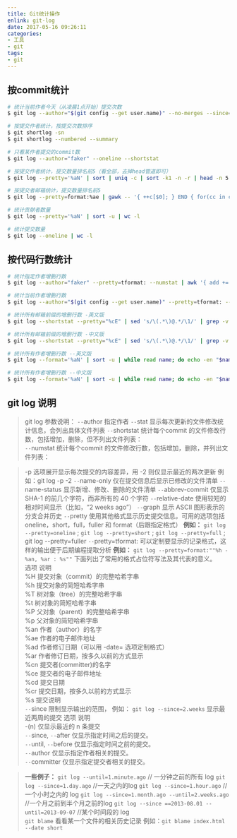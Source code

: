 ```yaml
---
title: Git统计操作
enlink: git-log
date: 2017-05-16 09:26:11
categories:
- 工具
- git
tags:
- git
---
```

## 按commit统计
```bash
# 统计当前作者今天（从凌晨1点开始）提交次数
$ git log --author="$(git config --get user.name)" --no-merges --since=1am --stat

# 按提交作者统计，按提交次数排序
$ git shortlog -sn
$ git shortlog --numbered --summary

# 只看某作者提交的commit数
$ git log --author="faker" --oneline --shortstat

# 按提交作者统计，提交数量排名前5（看全部，去掉head管道即可）
$ git log --pretty='%aN' | sort | uniq -c | sort -k1 -n -r | head -n 5

# 按提交者邮箱统计，提交数量排名前5
$ git log --pretty=format:%ae | gawk -- '{ ++c[$0]; } END { for(cc in c) printf "%5d %s\n",c[cc],cc; }' | sort -u -n -r | head -n 5

# 统计贡献者数量
$ git log --pretty='%aN' | sort -u | wc -l

# 统计提交数量
$ git log --oneline | wc -l
```
## 按代码行数统计
```bash
# 统计指定作者增删行数
$ git log --author="faker" --pretty=tformat: --numstat | awk '{ add += $1; subs += $2; loc += $1 - $2 } END { printf "added lines: %s, removed lines: %s, total lines: %s\n", add, subs, loc }' -

# 统计当前作者增删行数
$ git log --author="$(git config --get user.name)" --pretty=tformat: --numstat | gawk '{ add += $1 ; subs += $2 ; loc += $1 - $2 } END { printf "added lines: %s removed lines : %s total lines: %s\n",add,subs,loc }' -

# 统计所有邮箱前缀的增删行数 -英文版
$ git log --shortstat --pretty="%cE" | sed 's/\(.*\)@.*/\1/' | grep -v "^$" | awk 'BEGIN { line=""; } !/^ / { if (line=="" || !match(line, $0)) {line = $0 "," line }} /^ / { print line " # " $0; line=""}' | sort | sed -E 's/# //;s/ files? changed,//;s/([0-9]+) ([0-9]+ deletion)/\1 0 insertions\(+\), \2/;s/\(\+\)$/\(\+\), 0 deletions\(-\)/;s/insertions?\(\+\), //;s/ deletions?\(-\)//' | awk 'BEGIN {name=""; files=0; insertions=0; deletions=0;} {if ($1 != name && name != "") { print name ": " files " files changed, " insertions " insertions(+), " deletions " deletions(-), " insertions-deletions " net"; files=0; insertions=0; deletions=0; name=$1; } name=$1; files+=$2; insertions+=$3; deletions+=$4} END {print name ": " files " files changed, " insertions " insertions(+), " deletions " deletions(-), " insertions-deletions " net";}'

# 统计所有邮箱前缀的增删行数 -中文版
$ git log --shortstat --pretty="%cE" | sed 's/\(.*\)@.*/\1/' | grep -v "^$" | awk 'BEGIN { line=""; } !/^ / { if (line=="" || !match(line, $0)) {line = $0 "," line }} /^ / { print line " # " $0; line=""}' | sort | sed -E 's/# //;s/ files? changed,//;s/([0-9]+) ([0-9]+ deletion)/\1 0 insertions\(+\), \2/;s/\(\+\)$/\(\+\), 0 deletions\(-\)/;s/insertions?\(\+\), //;s/ deletions?\(-\)//' | awk 'BEGIN {name=""; files=0; insertions=0; deletions=0;} {if ($1 != name && name != "") { print name ": " files " 个文件被改变, " insertions " 行被插入(+), " deletions " 行被删除(-), " insertions-deletions " 行剩余"; files=0; insertions=0; deletions=0; name=$1; } name=$1; files+=$2; insertions+=$3; deletions+=$4} END {print name ": " files " 个文件被改变, " insertions " 行被插入(+), " deletions " 行被删除(-), " insertions-deletions " 行剩余";}'

# 统计所有作者增删行数 --英文版
$ git log --format='%aN' | sort -u | while read name; do echo -en "$name\t"; git log --author="$name" --pretty=tformat: --numstat | awk '{ add += $1; subs += $2; loc += $1 - $2 } END { printf "added lines: %s, removed lines: %s, total lines: %s\n", add, subs, loc }' -; done

# 统计所有作者增删行数 --中文版
$ git log --format='%aN' | sort -u | while read name; do echo -en "$name\t"; git log --author="$name" --pretty=tformat: --numstat | awk '{ add += $1; subs += $2; loc += $1 - $2 } END { printf "添加行数: %s, 删除行数: %s, 总行数: %s\n", add, subs, loc }' -; done
```

## git log 说明
>git log 参数说明：
`--`author   指定作者
`--`stat   显示每次更新的文件修改统计信息，会列出具体文件列表
`--`shortstat    统计每个commit 的文件修改行数，包括增加，删除，但不列出文件列表：  
`--`numstat   统计每个commit 的文件修改行数，包括增加，删除，并列出文件列表：


>-p 选项展开显示每次提交的内容差异，用 -2 则仅显示最近的两次更新
       例如：git log -p  -2
`--`name-only 仅在提交信息后显示已修改的文件清单
`--`name-status 显示新增、修改、删除的文件清单
`--`abbrev-commit 仅显示 SHA-1 的前几个字符，而非所有的 40 个字符
`--`relative-date 使用较短的相对时间显示（比如，“2 weeks ago”）
`--`graph 显示 ASCII 图形表示的分支合并历史
`--`pretty 使用其他格式显示历史提交信息。可用的选项包括 oneline，short，full，fuller 和 format（后跟指定格式）
       **例如：**
       `git log --pretty=oneline` ;
       `git log --pretty=short` ;
        `git log --pretty=full` ;
        git log --pretty=fuller
`--`pretty=tformat:   可以定制要显示的记录格式，这样的输出便于后期编程提取分析
       **例如：**
       `git log --pretty=format:""%h - %an, %ar : %s""`
       下面列出了常用的格式占位符写法及其代表的意义。                   
       选项       说明                  
       %H      提交对象（commit）的完整哈希字串               
       %h      提交对象的简短哈希字串               
       %T      树对象（tree）的完整哈希字串                   
       %t      树对象的简短哈希字串                    
       %P      父对象（parent）的完整哈希字串               
       %p      父对象的简短哈希字串                   
       %an     作者（author）的名字              
       %ae     作者的电子邮件地址                
       %ad     作者修订日期（可以用 -date= 选项定制格式）                   
       %ar     作者修订日期，按多久以前的方式显示                    
       %cn     提交者(committer)的名字                
       %ce     提交者的电子邮件地址                    
       %cd     提交日期                
       %cr     提交日期，按多久以前的方式显示              
       %s      提交说明  
`--`since  限制显示输出的范围，
       例如： `git log --since=2.weeks`    显示最近两周的提交
       选项 说明                
       -(n)    仅显示最近的 n 条提交                    
       `--`since, `--`after 仅显示指定时间之后的提交。                    
       `--`until, `--`before 仅显示指定时间之前的提交。                  
       `--`author 仅显示指定作者相关的提交。                
       `--`committer 仅显示指定提交者相关的提交。

>    **一些例子：**
`git log --until=1.minute.ago` // 一分钟之前的所有 log
`git log --since=1.day.ago` //一天之内的log
`git log --since=1.hour.ago` //一个小时之内的 log
`git log --since=1.month.ago --until=2.weeks.ago` //一个月之前到半个月之前的log
`git log --since ==2013-08.01 --until=2013-09-07` //某个时间段的 log   
`git blame` 看看某一个文件的相关历史记录
例如：`git blame index.html --date short`
